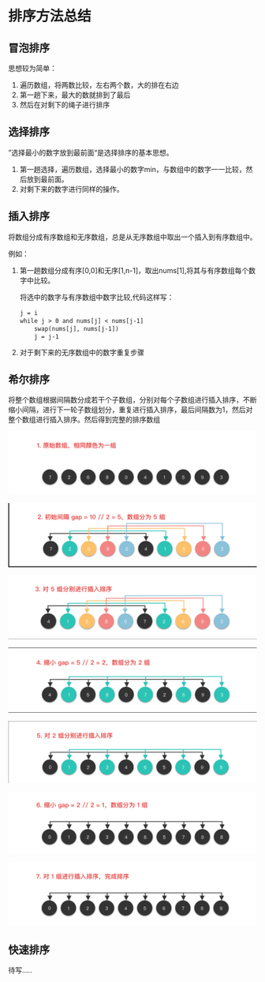 # 排序方法总结
## 冒泡排序

思想较为简单：

1. 遍历数组，将两数比较，左右两个数，大的排在右边
2. 第一趟下来，最大的数就排到了最后
3. 然后在对剩下的绳子进行排序

## 选择排序

”选择最小的数字放到最前面“是选择排序的基本思想。
1. 第一趟选择，遍历数组，选择最小的数字min，与数组中的数字一一比较，然后放到最前面。
2. 对剩下来的数字进行同样的操作。

## 插入排序

将数组分成有序数组和无序数组，总是从无序数组中取出一个插入到有序数组中。

例如：
1. 第一趟数组分成有序[0,0]和无序[1,n-1]，取出nums[1],将其与有序数组每个数字中比较。

    将选中的数字与有序数组中数字比较,代码这样写：
    ```
    j = i
    while j > 0 and nums[j] < nums[j-1] 
        swap(nums[j], nums[j-1])
        j = j-1
2. 对于剩下来的无序数组中的数字重复步骤

## 希尔排序
将整个数组根据间隔数分成若干个子数组，分别对每个子数组进行插入排序，不断缩小间隔，进行下一轮子数组划分，重复进行插入排序，最后间隔数为1，然后对整个数组进行插入排序。然后得到完整的排序数组

![alt text](image.png)

![alt text](image-1.png)

![alt text](image-2.png)

![alt text](image-3.png)

![alt text](image-4.png)

![alt text](image-5.png)

![alt text](image-6.png)

## 快速排序

待写.....